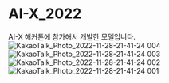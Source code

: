 # AI-X_2022
AI-X 해커톤에 참가해서 개발한 모델입니다.
![KakaoTalk_Photo_2022-11-28-21-41-24 004](https://user-images.githubusercontent.com/101509164/204280406-8df5a934-ff8b-4143-811f-81173c2e6c8d.jpeg)
![KakaoTalk_Photo_2022-11-28-21-41-24 003](https://user-images.githubusercontent.com/101509164/204280419-5fffa0ec-398d-47b6-8d6c-b95468159ddd.jpeg)
![KakaoTalk_Photo_2022-11-28-21-41-24 002](https://user-images.githubusercontent.com/101509164/204280430-8659bc14-3aaf-4526-b35f-3d13e2f2850b.jpeg)
![KakaoTalk_Photo_2022-11-28-21-41-24 001](https://user-images.githubusercontent.com/101509164/204280444-b28bcdad-7f72-45ef-ade2-43a2df2bb85d.jpeg)
